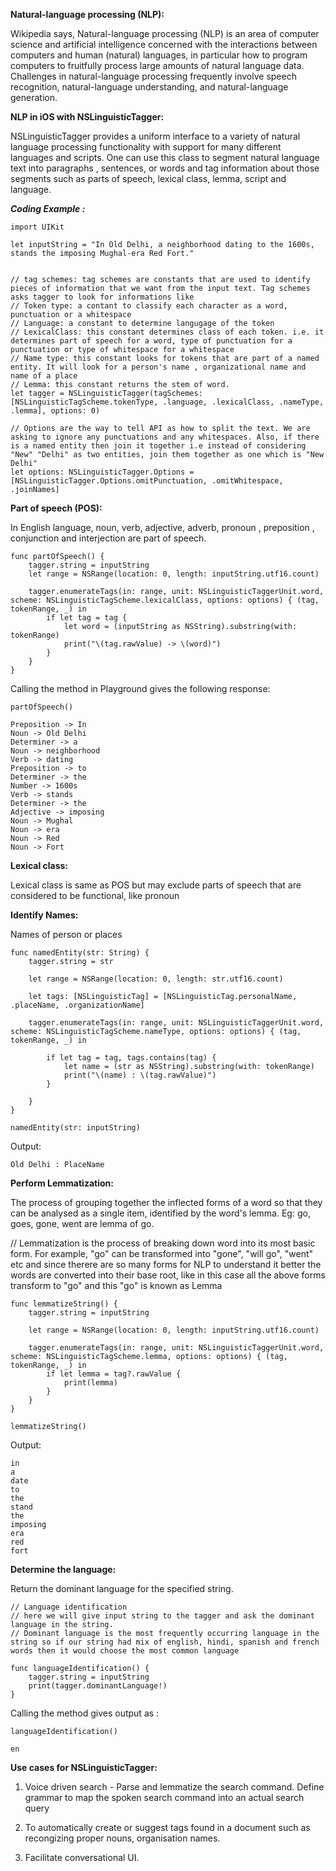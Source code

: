 **Natural-language processing (NLP):**

Wikipedia says, Natural-language processing (NLP) is an area of computer science and artificial intelligence concerned with the interactions between computers and human (natural) languages, in particular how to program computers to fruitfully process large amounts of natural language data. Challenges in natural-language processing frequently involve speech recognition, natural-language understanding, and natural-language generation.


**NLP in iOS with NSLinguisticTagger:**

NSLinguisticTagger provides a uniform interface to a variety of natural language processing functionality with support for many different languages and scripts. One can use this class to segment natural language text into paragraphs , sentences, or words and tag information  about those segments such as parts of speech, lexical class, lemma, script and language.



***Coding Example :***

```
import UIKit

let inputString = "In Old Delhi, a neighborhood dating to the 1600s, stands the imposing Mughal-era Red Fort."


// tag schemes: tag schemes are constants that are used to identify pieces of information that we want from the input text. Tag schemes asks tagger to look for informations like
// Token type: a contant to classify each character as a word, punctuation or a whitespace
// Language: a constant to determine langugage of the token
// LexicalClass: this constant determines class of each token. i.e. it determines part of speech for a word, type of punctuation for a punctuation or type of whitespace for a whitespace
// Name type: this constant looks for tokens that are part of a named entity. It will look for a person's name , organizational name and name of a place
// Lemma: this constant returns the stem of word.
let tagger = NSLinguisticTagger(tagSchemes: [NSLinguisticTagScheme.tokenType, .language, .lexicalClass, .nameType, .lemma], options: 0)

// Options are the way to tell API as how to split the text. We are asking to ignore any punctuations and any whitespaces. Also, if there is a named entity then join it together i.e instead of considering "New" "Delhi" as two entities, join them together as one which is "New Delhi"
let options: NSLinguisticTagger.Options = [NSLinguisticTagger.Options.omitPunctuation, .omitWhitespace, .joinNames]
```
**Part of speech (POS):**

In English language, noun, verb, adjective, adverb, pronoun , preposition , conjunction and interjection are part of speech.

```
func partOfSpeech() {
    tagger.string = inputString
    let range = NSRange(location: 0, length: inputString.utf16.count)
    
    tagger.enumerateTags(in: range, unit: NSLinguisticTaggerUnit.word, scheme: NSLinguisticTagScheme.lexicalClass, options: options) { (tag, tokenRange, _) in
        if let tag = tag {
            let word = (inputString as NSString).substring(with: tokenRange)
            print("\(tag.rawValue) -> \(word)")
        }
    }
}
```

Calling the method in Playground gives the following response: 

```
partOfSpeech()

Preposition -> In
Noun -> Old Delhi
Determiner -> a
Noun -> neighborhood
Verb -> dating
Preposition -> to
Determiner -> the
Number -> 1600s
Verb -> stands
Determiner -> the
Adjective -> imposing
Noun -> Mughal
Noun -> era
Noun -> Red
Noun -> Fort
```


**Lexical class:**

Lexical class is same as POS but may exclude parts of speech that are considered to be functional, like pronoun

**Identify Names:**

Names of person or places

```
func namedEntity(str: String) {
    tagger.string = str
    
    let range = NSRange(location: 0, length: str.utf16.count)
    
    let tags: [NSLinguisticTag] = [NSLinguisticTag.personalName, .placeName, .organizationName]
    
    tagger.enumerateTags(in: range, unit: NSLinguisticTaggerUnit.word, scheme: NSLinguisticTagScheme.nameType, options: options) { (tag, tokenRange, _) in
        
        if let tag = tag, tags.contains(tag) {
            let name = (str as NSString).substring(with: tokenRange)
            print("\(name) : \(tag.rawValue)")
        }
        
    }
}

namedEntity(str: inputString)
```

Output:

```
Old Delhi : PlaceName

```

**Perform Lemmatization:**

The process of grouping together the inflected forms of a word so that they can be analysed as a single item, identified by the word's lemma. Eg: go, goes, gone, went are lemma of go.

// Lemmatization is the process of breaking down word into its most basic form. For example, "go" can be transformed into "gone", "will go", "went" etc and since therere are so many forms for NLP to understand it better the words are converted into their base root, like in this case all the above forms transform to "go" and this "go" is known as Lemma

```
func lemmatizeString() {
    tagger.string = inputString
    
    let range = NSRange(location: 0, length: inputString.utf16.count)
    
    tagger.enumerateTags(in: range, unit: NSLinguisticTaggerUnit.word, scheme: NSLinguisticTagScheme.lemma, options: options) { (tag, tokenRange, _) in
        if let lemma = tag?.rawValue {
            print(lemma)
        }
    }
}

lemmatizeString()
```

Output:
```
in
a
date
to
the
stand
the
imposing
era
red
fort
```

**Determine the language:**

Return the dominant language for the specified string.

```
// Language identification
// here we will give input string to the tagger and ask the dominant language in the string.
// Dominant language is the most frequently occurring language in the string so if our string had mix of english, hindi, spanish and french words then it would choose the most common language

func languageIdentification() {
    tagger.string = inputString
    print(tagger.dominantLanguage!)
}
```

Calling the method gives output as :

``` 
languageIdentification()

en

```

**Use cases for NSLinguisticTagger:**

1) Voice driven search - Parse and lemmatize the search command. Define grammar to map the spoken search command into an actual search query

2) To automatically create or suggest tags found in a document such as recongizing proper nouns, organisation names.

3) Facilitate conversational UI.


